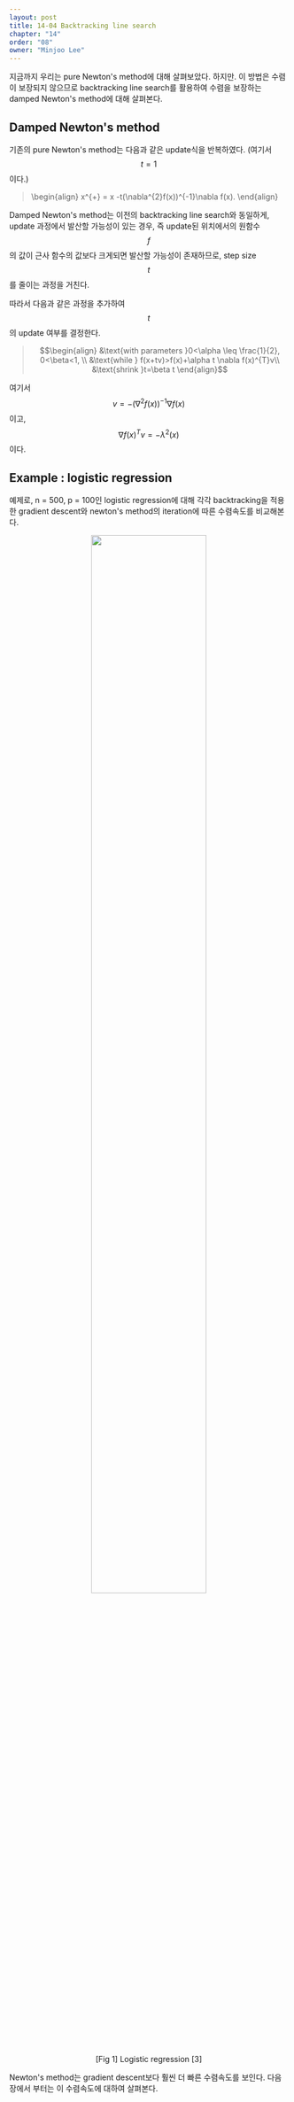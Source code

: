 ```yaml
---
layout: post
title: 14-04 Backtracking line search
chapter: "14"
order: "08"
owner: "Minjoo Lee"
---
```

<script type="text/x-mathjax-config">
MathJax.Hub.Config({
    displayAlign: "center"
});
</script>

지금까지 우리는 pure Newton's method에 대해 살펴보았다. 하지만. 이 방법은 수렴이 보장되지 않으므로 backtracking line search를 활용하여 수렴을 보장하는 damped Newton's method에 대해 살펴본다.

## Damped Newton's method
기존의 pure Newton's method는 다음과 같은 update식을 반복하였다. (여기서 $$t=1$$이다.)

>\begin{align}
>x^{+} = x -t(\nabla^{2}f(x))^{-1}\nabla f(x).
>\end{align}

Damped Newton's method는 이전의 backtracking line search와 동일하게, update 과정에서 발산할 가능성이 있는 경우, 즉 update된 위치에서의 원함수 $$f$$의 값이 근사 함수의 값보다 크게되면 발산할 가능성이 존재하므로, step size $$t$$를 줄이는 과정을 거친다.

따라서 다음과 같은 과정을 추가하여 $$t$$의 update 여부를 결정한다.
>$$\begin{align}
>&\text{with parameters }0<\alpha \leq \frac{1}{2}, 0<\beta<1, \\
>&\text{while } f(x+tv)>f(x)+\alpha t \nabla f(x)^{T}v\\
>&\text{shrink }t=\beta t
>\end{align}$$

여기서 $$v=-(\nabla^{2}f(x))^{-1}\nabla f(x)$$이고, $$\nabla f(x)^{T}v = -\lambda^{2}(x)$$ 이다.

## Example : logistic regression
예제로, n = 500, p = 100인 logistic regression에 대해 각각 backtracking을 적용한 gradient descent와 newton's method의 iteration에 따른 수렴속도를 비교해본다.

<figure class="image" style="align: center;">
<p align="center">
 <img src="{{ site.baseurl }}/img/chapter_img/chapter14/2.jpeg" alt="" width="70%" height="70%">
 <figcaption style="text-align: center;">[Fig 1] Logistic regression [3]</figcaption>
</p>
</figure>


Newton's method는 gradient descent보다 훨씬 더 빠른 수렴속도를 보인다. 다음 장에서 부터는 이 수렴속도에 대하여 살펴본다.